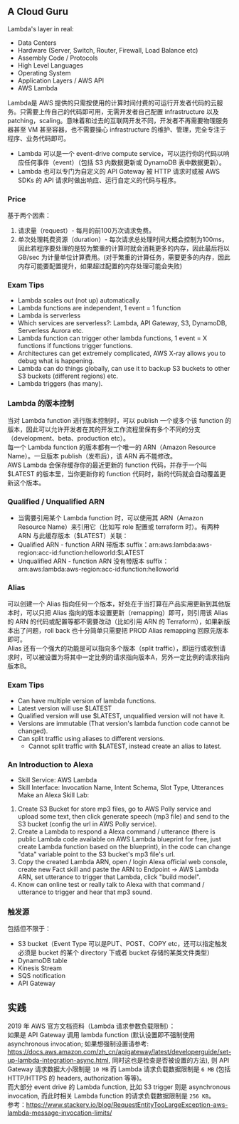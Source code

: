 ## A Cloud Guru
Lambda's layer in real:
* Data Centers
* Hardware (Server, Switch, Router, Firewall, Load Balance etc)
* Assembly Code / Protocols
* High Level Languages
* Operating System
* Application Layers / AWS API
* AWS Lambda
  
Lambda是 AWS 提供的只需按使用的计算时间付费的可运行开发者代码的云服务。只需要上传自己的代码即可用，无需开发者自己配置 infrastructure 以及 patching，scaling。意味着和过去的互联网开发不同，开发者不再需要物理服务器甚至 VM 甚至容器，也不需要操心 infrastructure 的维护、管理，完全专注于程序、业务代码即可。  
* Lambda 可以是一个 event-drive compute service，可以运行你的代码以响应任何事件（event）（包括 S3 内数据更新或 DynamoDB 表中数据更新）。
* Lambda 也可以专门为自定义的 API Gateway 被 HTTP 请求时或被 AWS SDKs 的 API 请求时做出响应、运行自定义的代码与程序。
  
### Price
基于两个因素：
1. 请求量（request）- 每月的前100万次请求免费。
2. 单次处理耗费资源（duration）- 每次请求总处理时间大概会控制为100ms，因此若程序要处理的是较为繁重的计算时就会消耗更多的内存，因此最后将以 GB/sec 为计量单位计算费用。(对于繁重的计算任务，需要更多的内存，因此内存可能要配置提升，如果超过配置的内存处理可能会失败)
  
### Exam Tips
* Lambda scales out (not up) automatically.
* Lambda functions are independent, 1 event = 1 function
* Lambda is serverless
* Which services are serverless?: Lambda, API Gateway, S3, DynamoDB, Serverless Aurora etc.
* Lambda function can trigger other lambda functions, 1 event = X functions if functions trigger functions.
* Architectures can get extremely complicated, AWS X-ray allows you to debug what is happening.
* Lambda can do things globally, can use it to backup S3 buckets to other S3 buckets (different regions) etc.
* Lambda triggers (has many).
  
### Lambda 的版本控制
当对 Lambda function 进行版本控制时，可以 publish 一个或多个该 function 的版本，因此可以允许开发者在其的开发工作流程里保有多个不同的分支（development、beta、production etc）。  
每一个 Lambda function 的版本都有一个唯一的 ARN（Amazon Resource Name）。一旦版本 publish（发布后），该 ARN 再不能修改。  
AWS Lambda 会保存缓存你的最近更新的 function 代码，并存于一个叫 $LATEST 的版本里，当你更新你的 function 代码时，新的代码就会自动覆盖更新这个版本。  
  
### Qualified / Unqualified ARN
* 当需要引用某个 Lambda function 时，可以使用其 ARN（Amazon Resource Name）来引用它（比如写 role 配置或 terraform 时）。有两种 ARN 与此缓存版本（$LATEST）关联：
* Qualified ARN - function ARN 带版本 suffix：arn:aws:lambda:aws-region:acc-id:function:helloworld:$LATEST
* Unqualified ARN - function ARN 没有带版本 suffix：arn:aws:lambda:aws-region:acc-id:function:helloworld
  
### Alias
可以创建一个 Alias 指向任何一个版本，好处在于当打算在产品实用更新到其他版本时，可以只把 Alias 指向的版本设置更新（remapping）即可，则引用该 Alias 的 ARN 的代码或配置等都不需要改动（比如引用 ARN 的 Terraform），如果新版本出了问题，roll back 也十分简单只需要把 PROD Alias remapping 回原先版本即可。  
Alias 还有一个强大的功能是可以指向多个版本（split traffic），即运行或收到请求时，可以被设置为将其中一定比例的请求指向版本A，另外一定比例的请求指向版本B。
  
### Exam Tips
* Can have multiple version of lambda functions.
* Latest version will use $LATEST
* Qualified version will use $LATEST, unqualified version will not have it.
* Versions are immutable (That version's lambda function code cannot be changed).
* Can split traffic using aliases to different versions.
    * Cannot split traffic with $LATEST, instead create an alias to latest.
  
### An Introduction to Alexa
* Skill Service: AWS Lambda
* Skill Interface: Invocation Name, Intent Schema, Slot Type, Utterances
Make an Alexa Skill Lab:  
1. Create S3 Bucket for store mp3 files, go to AWS Polly service and upload some text, then click generate speech (mp3 file) and send to the S3 bucket (config the url in AWS Polly service).  
2. Create a Lambda to respond a Alexa command / utterance (there is public Lambda code available on AWS Lambda blueprint for free, just create Lambda function based on the blueprint), in the code can change "data" variable point to the S3 bucket's mp3 file's url.  
3. Copy the created Lambda ARN, open / login Alexa official web console, create new Fact skill and paste the ARN to Endpoint -> AWS Lambda ARN, set utterance to trigger that Lambda, click "build model".  
4. Know can online test or really talk to Alexa with that command / utterance to trigger and hear that mp3 sound.  
  
### 触发源
包括但不限于：  
* S3 bucket（Event Type 可以是PUT、POST、COPY etc，还可以指定触发必须是 bucket 的某个 directory 下或者 bucket 存储的某类文件类型）
* DynamoDB table
* Kinesis Stream
* SQS notification
* API Gateway
  
  
  
## 实践
2019 年 AWS 官方文档资料（Lambda 请求参数负载限制）：  
如果是 API Gateway 调用 lambda function (默认设置即不强制使用 asynchronous invocation; 如果想强制设置请参考: https://docs.aws.amazon.com/zh_cn/apigateway/latest/developerguide/set-up-lambda-integration-async.html, 同时这也是检查是否被设置的方法), 则 API Gateway 请求数据大小限制是 `10 MB` 而 Lambda 请求负载数据限制是 `6 MB` (包括 HTTP/HTTPS 的 headers, authorization 等等)。  
而大部分 event drive 的 Lambda function, 比如 S3 trigger 则是 asynchronous invocation, 而此时相关 Lambda function 的请求负载数据限制是 `256 KB`。  
参考：https://www.stackery.io/blog/RequestEntityTooLargeException-aws-lambda-message-invocation-limits/